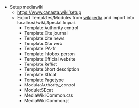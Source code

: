 - Setup mediawiki
  - https://www.canasta.wiki/setup
  - Export Templates/Modules from [wikipedia](https://en.wikipedia.org/wiki/Special:Export) and import into localhost/wiki/Special:Import
    - Template:Authority control
    - Template:Cite journal
    - Template:Cite news
    - Template:Cite web
    - Template:IPA-fr
    - Template:Infobox person
    - Template:Official website
    - Template:Reflist
    - Template:Short description
    - Template:SDcat
    - Template:Pagetype
    - Module:Authority_control
    - Module:SDcat
    - MediaWiki:Common.css
    - MediaWiki:Common.js
